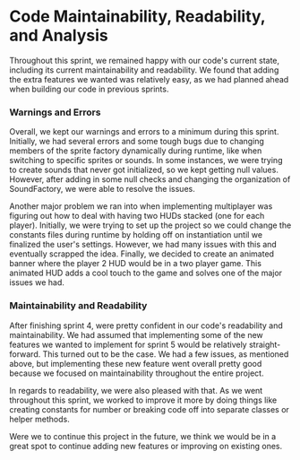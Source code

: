 # Code Maintainability, Readability, and Analysis
Throughout this sprint, we remained happy with our code's current state, including its current maintainability and readability. We found that adding the extra features we wanted was relatively easy, as we had planned ahead when building our code in previous sprints.

### Warnings and Errors
Overall, we kept our warnings and errors to a minimum during this sprint. Initially, we had several errors and some tough bugs due to changing members of the sprite factory dynamically during runtime, like when switching to specific sprites or sounds. In some instances, we were trying to create sounds that never got initialized, so we kept getting null values. However, after adding in some null checks and changing the organization of SoundFactory, we were able to resolve the issues.

Another major problem we ran into when implementing multiplayer was figuring out how to deal with having two HUDs stacked (one for each player). Initially, we were trying to set up the project so we could change the constants files during runtime by holding off on instantiation until we finalized the user's settings. However, we had many issues with this and eventually scrapped the idea. Finally, we decided to create an animated banner where the player 2 HUD would be in a two player game. This animated HUD adds a cool touch to the game and solves one of the major issues we had.

### Maintainability and Readability
After finishing sprint 4, were pretty confident in our code's readability and maintainability. We had assumed that implementing some of the new features we wanted to implement for sprint 5 would be relatively straight-forward. This turned out to be the case. We had a few issues, as mentioned above, but implementing these new feature went overall pretty good because we focused on maintainability throughout the entire project.

In regards to readability, we were also pleased with that. As we went throughout this sprint, we worked to improve it more by doing things like creating constants for number or breaking code off into separate classes or helper methods. 

Were we to continue this project in the future, we think we would be in a great spot to continue adding new features or improving on existing ones.
